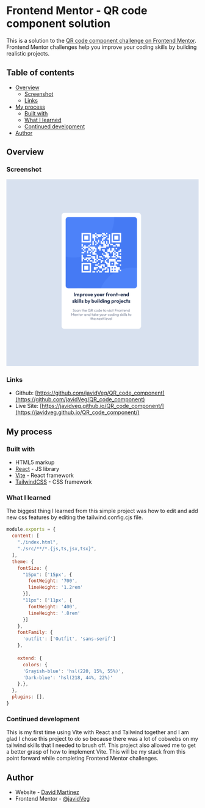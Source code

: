 # Frontend Mentor - QR code component solution

This is a solution to the [QR code component challenge on Frontend Mentor](https://www.frontendmentor.io/challenges/qr-code-component-iux_sIO_H). Frontend Mentor challenges help you improve your coding skills by building realistic projects. 

## Table of contents

- [Overview](#overview)
  - [Screenshot](#screenshot)
  - [Links](#links)
- [My process](#my-process)
  - [Built with](#built-with)
  - [What I learned](#what-i-learned)
  - [Continued development](#continued-development)
- [Author](#author)



## Overview

### Screenshot

![](./public/screenshot.png)

### Links

- Github: [https://github.com/javidVeg/QR_code_component](https://github.com/javidVeg/QR_code_component)
- Live Site: [https://javidveg.github.io/QR_code_component/](https://javidveg.github.io/QR_code_component/)

## My process

### Built with

- HTML5 markup
- [React](https://reactjs.org/) - JS library
- [Vite](https://vitejs.dev) - React framework
- [TailwindCSS](https://tailwindcss.com) - CSS framework

### What I learned

The biggest thing I learned from this simple project was how to edit and add new css features by editing the tailwind.config.cjs file. 

```js
module.exports = {
  content: [
    "./index.html",
    "./src/**/*.{js,ts,jsx,tsx}",
  ],
  theme: {
    fontSize: {
      "15px": ['15px', {
        fontWeight: '700',
        lineHeight: '1.2rem'
      }],
      "11px": ['11px', {
        fontWeight: '400',
        lineHeight: '.8rem'
      }]
    },
    fontFamily: {
      'outfit': ['Outfit', 'sans-serif']
    },
   
    extend: { 
      colors: {
      'Grayish-blue': 'hsl(220, 15%, 55%)',
      'Dark-blue': 'hsl(218, 44%, 22%)'
    },},
  },
  plugins: [],
}
```
### Continued development

This is my first time using Vite with React and Tailwind together and I am glad I chose this project to do so because there was a lot of cobwebs on my tailwind skills that I needed to brush off. This project also allowed me to get a better grasp of how to implement Vite. This will be my stack from this point forward while completing Frontend Mentor challenges. 

## Author

- Website - [David Martinez](https://dev-idcodes.com)
- Frontend Mentor - [@javidVeg](https://www.frontendmentor.io/profile/javidVeg)



